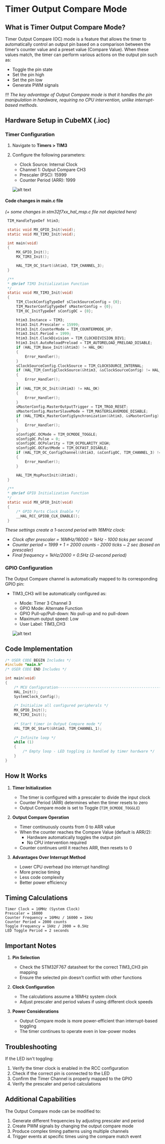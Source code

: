 # Timer Output Compare Mode

## What is Timer Output Compare Mode?

Timer Output Compare (OC) mode is a feature that allows the timer to automatically control an output pin based on a comparison between the timer's counter value and a preset value (Compare Value). When these values match, the timer can perform various actions on the output pin such as:
- Toggle the pin state
- Set the pin high
- Set the pin low
- Generate PWM signals

*!!! The key advantage of Output Compare mode is that it handles the pin manipulation in hardware, requiring no CPU intervention, unlike interrupt-based methods.*

## Hardware Setup in CubeMX (.ioc)

### Timer Configuration
1. Navigate to **Timers > TIM3**
2. Configure the following parameters:
   - Clock Source: Internal Clock
   - Channel 1: Output Compare CH3
   - Prescaler (PSC): 15999
   - Counter Period (ARR): 1999

   ![alt text](docs/image.png)

#### Code changes in main.c file 
*(+ some changes in stm32f7xx_hal_msp.c file not depicted here)*  
   ```c
    TIM_HandleTypeDef htim3;

    static void MX_GPIO_Init(void);
    static void MX_TIM3_Init(void);

    int main(void)
    {
        MX_GPIO_Init();
        MX_TIM3_Init();

        HAL_TIM_OC_Start(&htim3, TIM_CHANNEL_3);
    }

    /**
    * @brief TIM3 Initialization Function
    */
    static void MX_TIM3_Init(void)
    {
        TIM_ClockConfigTypeDef sClockSourceConfig = {0};
        TIM_MasterConfigTypeDef sMasterConfig = {0};
        TIM_OC_InitTypeDef sConfigOC = {0};

        htim3.Instance = TIM3;
        htim3.Init.Prescaler = 15999;
        htim3.Init.CounterMode = TIM_COUNTERMODE_UP;
        htim3.Init.Period = 1999;
        htim3.Init.ClockDivision = TIM_CLOCKDIVISION_DIV1;
        htim3.Init.AutoReloadPreload = TIM_AUTORELOAD_PRELOAD_DISABLE;
        if (HAL_TIM_Base_Init(&htim3) != HAL_OK)
        {
            Error_Handler();
        }
        sClockSourceConfig.ClockSource = TIM_CLOCKSOURCE_INTERNAL;
        if (HAL_TIM_ConfigClockSource(&htim3, &sClockSourceConfig) != HAL_OK)
        {
            Error_Handler();
        }
        if (HAL_TIM_OC_Init(&htim3) != HAL_OK)
        {
            Error_Handler();
        }
        sMasterConfig.MasterOutputTrigger = TIM_TRGO_RESET;
        sMasterConfig.MasterSlaveMode = TIM_MASTERSLAVEMODE_DISABLE;
        if (HAL_TIMEx_MasterConfigSynchronization(&htim3, &sMasterConfig) != HAL_OK)
        {
            Error_Handler();
        }
        sConfigOC.OCMode = TIM_OCMODE_TOGGLE;
        sConfigOC.Pulse = 0;
        sConfigOC.OCPolarity = TIM_OCPOLARITY_HIGH;
        sConfigOC.OCFastMode = TIM_OCFAST_DISABLE;
        if (HAL_TIM_OC_ConfigChannel(&htim3, &sConfigOC, TIM_CHANNEL_3) != HAL_OK)
        {
            Error_Handler();
        }

        HAL_TIM_MspPostInit(&htim3);
    }

    /**
    * @brief GPIO Initialization Function
    */
    static void MX_GPIO_Init(void)
    {
        /* GPIO Ports Clock Enable */
        __HAL_RCC_GPIOB_CLK_ENABLE();
    }
   ```
   
   *These settings create a 1-second period with 16MHz clock:*
   - *Clock after prescaler = 16MHz/16000 = 1kHz - 1000 ticks per second*
   - *Counter period = 1999 + 1 = 2000 counts - 2000 ticks ~ 2 sec (based on prescaler)*
   - *Final frequency = 1kHz/2000 = 0.5Hz (2-second period)*

### GPIO Configuration
The Output Compare channel is automatically mapped to its corresponding GPIO pin:
- TIM3_CH3 will be automatically configured as:
  - Mode: Timer 3 Channel 3
  - GPIO Mode: Alternate Function
  - GPIO Pull-up/Pull-down: No pull-up and no pull-down
  - Maximum output speed: Low
  - User Label: TIM3_CH3

  ![alt text](docs/image2.png)

## Code Implementation

```c
/* USER CODE BEGIN Includes */
#include "main.h"
/* USER CODE END Includes */

int main(void)
{
    /* MCU Configuration--------------------------------------------------------*/
    HAL_Init();
    SystemClock_Config();
    
    /* Initialize all configured peripherals */
    MX_GPIO_Init();
    MX_TIM3_Init();
    
    /* Start timer in Output Compare mode */
    HAL_TIM_OC_Start(&htim3, TIM_CHANNEL_1);
    
    /* Infinite loop */
    while (1)
    {
        /* Empty loop - LED toggling is handled by timer hardware */
    }
}
```

## How It Works

1. **Timer Initialization**
   - The timer is configured with a prescaler to divide the input clock
   - Counter Period (ARR) determines when the timer resets to zero
   - Output Compare mode is set to Toggle (`TIM_OCMODE_TOGGLE`)

2. **Output Compare Operation**
   - Timer continuously counts from 0 to ARR value
   - When the counter reaches the Compare Value (default is ARR/2):
     - Hardware automatically toggles the output pin
     - No CPU intervention required
   - Counter continues until it reaches ARR, then resets to 0

3. **Advantages Over Interrupt Method**
   - Lower CPU overhead (no interrupt handling)
   - More precise timing
   - Less code complexity
   - Better power efficiency

## Timing Calculations

```
Timer Clock = 16MHz (System Clock)
Prescaler = 16000
Counter Frequency = 16MHz / 16000 = 1kHz
Counter Period = 2000 counts
Toggle Frequency = 1kHz / 2000 = 0.5Hz
LED Toggle Period = 2 seconds
```

## Important Notes

1. **Pin Selection**
   - Check the STM32F767 datasheet for the correct TIM3_CH3 pin mapping
   - Ensure the selected pin doesn't conflict with other functions

2. **Clock Configuration**
   - The calculations assume a 16MHz system clock
   - Adjust prescaler and period values if using different clock speeds

3. **Power Considerations**
   - Output Compare mode is more power-efficient than interrupt-based toggling
   - The timer continues to operate even in low-power modes

## Troubleshooting

If the LED isn't toggling:
1. Verify the timer clock is enabled in the RCC configuration
2. Check if the correct pin is connected to the LED
3. Confirm the Timer Channel is properly mapped to the GPIO
4. Verify the prescaler and period calculations

## Additional Capabilities

The Output Compare mode can be modified to:
1. Generate different frequencies by adjusting prescaler and period
2. Create PWM signals by changing the output compare mode
3. Produce complex timing patterns using multiple channels
4. Trigger events at specific times using the compare match event